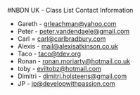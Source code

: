#NBDN UK - Class List Contact Information


* Gareth - grleachman@yahoo.com
* Peter - peter.vandendaele@gmail.com
* Carl = carl@carlbradbury.com
* Alexis - mail@alexisatkinson.co.uk
* Taco - taco@tdev.org
* Ronan - ronan.moriarty@hotmail.co.uk
* toby - eviltobz@hotmail.com
* Dimitri - dimitri.holsteens@gmail.com
* JP - jp@developwithpassion.com
